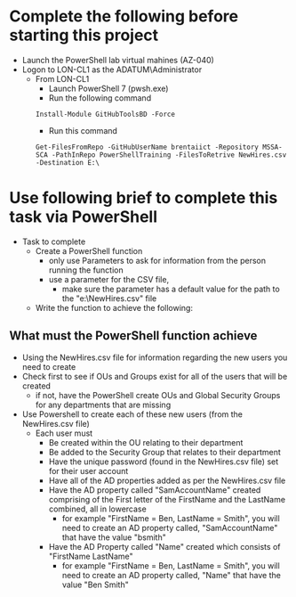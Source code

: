 # Complete the following before starting this project

- Launch the PowerShell lab virtual mahines (AZ-040)
- Logon to LON-CL1 as the ADATUM\Administrator
  - From LON-CL1 
    - Launch PowerShell 7 (pwsh.exe)
    - Run the following command 
    ```
    Install-Module GitHubToolsBD -Force
    ```
    - Run this command
    ```
    Get-FilesFromRepo -GitHubUserName brentaiict -Repository MSSA-SCA -PathInRepo PowerShellTraining -FilesToRetrive NewHires.csv -Destination E:\ 
    ```

# Use following brief to complete this task via PowerShell

- Task to complete  
  - Create a PowerShell function
    - only use Parameters to ask for information from the person running the function
    - use a parameter for the CSV file, 
      - make sure the parameter has a default value for the path to the "e:\NewHires.csv" file 
  - Write the function to achieve the following:
   
## What must the PowerShell function achieve

  - Using the NewHires.csv file for information regarding the new users you need to create
  - Check first to see if OUs and Groups exist for all of the users that will be created 
    - if not, have the PowerShell create OUs and Global Security Groups for any departments that are missing 
  - Use Powershell to create each of these new users (from the NewHires.csv file)
    - Each user must 
      - Be created within the OU relating to their department
      - Be added to the Security Group that relates to their department
      - Have the unique password (found in the NewHires.csv file) set for their user account
      - Have all of the AD properties added as per the NewHires.csv file
      - Have the AD property called "SamAccountName" created comprising of the First letter of the FirstName and the LastName combined, all in lowercase
        - for example "FirstName = Ben, LastName =  Smith", you will need to create an AD property called, "SamAccountName" that have the value "bsmith"    
      - Have the AD Property called "Name" created which consists of "FirstName LastName"
        - for example "FirstName = Ben, LastName =  Smith", you will need to create an AD property called, "Name" that have the value "Ben Smith"     
